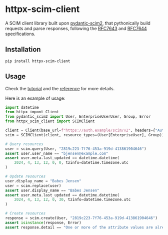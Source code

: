 # httpx-scim-client

A SCIM client library built upon [pydantic-scim2](https://pydantic-scim2.readthedocs.io), that pythonically build requests and parse responses, following the [RFC7643](https://datatracker.ietf.org/doc/html/rfc7643.html) and [RFC7644](https://datatracker.ietf.org/doc/html/rfc7644.html) specifications.
## Installation

```shell
pip install httpx-scim-client
```

## Usage

Check the [tutorial](https://httpx-scim-client.readthedocs.io/en/latest/tutorial.html) and the [reference](https://httpx-scim-client.readthedocs.io/en/latest/reference.html) for more details.

Here is an example of usage:

```python
import datetime
from httpx impont Client
from pydantic_scim2 import User, EnterpriseUserUser, Group, Error
from httpx_scim_client import SCIMClient

client = Client(base_url=f"https://auth.example/scim/v2", headers={"Authorization": "Bearer foobar"})
scim = SCIMClient(client, resource_types=(User[EnterpriseUser], Group))

# Query resources
user = scim.query(User, "2819c223-7f76-453a-919d-413861904646")
assert user.user_name == "bjensen@example.com"
assert user.meta.last_updated == datetime.datetime(
    2024, 4, 13, 12, 0, 0, tzinfo=datetime.timezone.utc
)

# Update resources
user.display_name = "Babes Jensen"
user = scim.replace(user)
assert user.display_name == "Babes Jensen"
assert user.meta.last_updated == datetime.datetime(
    2024, 4, 13, 12, 0, 30, tzinfo=datetime.timezone.utc
)

# Create resources
response = scim.create(User, "2819c223-7f76-453a-919d-413861904646")
assert isinstance(response, Error)
assert response.detail == "One or more of the attribute values are already in use or are reserved."
```

